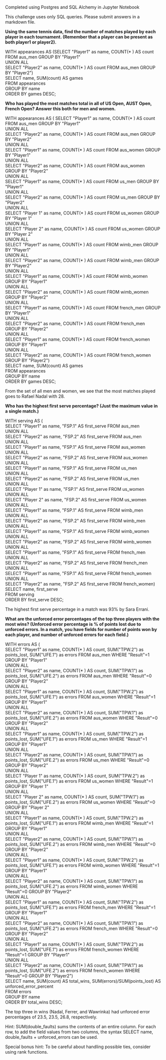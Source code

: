 Completed using Postgres and SQL Alchemy in Jupyter Notebook

This challenge uses only SQL queries. Please submit answers in a markdown file.

__Using the same tennis data, find the number of matches played by each player in each tournament. (Remember that a player can be present as both player1 or player2).__

WITH appearances AS (SELECT "Player1" as name, COUNT(* ) AS count FROM aus_men GROUP BY "Player1"  
UNION ALL  
SELECT "Player2" as name, COUNT(* ) AS count FROM aus_men GROUP BY "Player2")  
SELECT name, SUM(count) AS games  
FROM appearances  
GROUP BY name  
ORDER BY games DESC;  

__Who has played the most matches total in all of US Open, AUST Open, French Open? Answer this both for men and women.__

WITH appearances AS ( SELECT "Player1" as name, COUNT(* ) AS count FROM aus_men GROUP BY "Player1"  
UNION ALL  
SELECT "Player2" as name, COUNT(* ) AS count FROM aus_men GROUP BY "Player2"  
UNION ALL  
SELECT "Player1" as name, COUNT(* ) AS count FROM aus_women GROUP BY "Player1"   
UNION ALL  
SELECT "Player2" as name, COUNT(* ) AS count FROM aus_women GROUP BY "Player2"  
UNION ALL  
SELECT "Player1" as name, COUNT(* ) AS count FROM us_men GROUP BY "Player1"  
UNION ALL  
SELECT "Player2" as name, COUNT(* ) AS count FROM us_men GROUP BY "Player2"  
UNION ALL  
SELECT "Player 1" as name, COUNT(* ) AS count FROM us_women GROUP BY "Player 1"  
UNION ALL  
SELECT "Player 2" as name, COUNT(* ) AS count FROM us_women GROUP BY "Player 2"  
UNION ALL  
SELECT "Player1" as name, COUNT(* ) AS count FROM wimb_men GROUP BY "Player1"  
UNION ALL  
SELECT "Player2" as name, COUNT(* ) AS count FROM wimb_men GROUP BY "Player2"  
UNION ALL  
SELECT "Player1" as name, COUNT(* ) AS count FROM wimb_women GROUP BY "Player1"  
UNION ALL  
SELECT "Player2" as name, COUNT(* ) AS count FROM wimb_women GROUP BY "Player2"  
UNION ALL  
SELECT "Player1" as name, COUNT(* ) AS count FROM french_men GROUP BY "Player1"  
UNION ALL  
SELECT "Player2" as name, COUNT(* ) AS count FROM french_men GROUP BY "Player2"  
UNION ALL  
SELECT "Player1" as name, COUNT(* ) AS count FROM french_women GROUP BY "Player1"  
UNION ALL  
SELECT "Player2" as name, COUNT(* ) AS count FROM french_women GROUP BY "Player2")  
SELECT name, SUM(count) AS games  
FROM appearances  
GROUP BY name  
ORDER BY games DESC;  

From the set of all men and women, we see that the most matches played goes to Rafael Nadal with 28.

__Who has the highest first serve percentage? (Just the maximum value in a single match.)__

WITH serving AS (  
SELECT "Player1" as name, "FSP.1" AS first_serve FROM aus_men  
UNION ALL  
SELECT "Player2" as name, "FSP.2" AS first_serve FROM aus_men  
UNION ALL  
SELECT "Player1" as name, "FSP.1" AS first_serve FROM aus_women  
UNION ALL  
SELECT "Player2" as name, "FSP.2" AS first_serve FROM aus_women  
UNION ALL  
SELECT "Player1" as name, "FSP.1" AS first_serve FROM us_men  
UNION ALL  
SELECT "Player2" as name, "FSP.2" AS first_serve FROM us_men  
UNION ALL  
SELECT "Player 1" as name, "FSP.1" AS first_serve FROM us_women  
UNION ALL  
SELECT "Player 2" as name, "FSP.2" AS first_serve FROM us_women  
UNION ALL  
SELECT "Player1" as name, "FSP.1" AS first_serve FROM wimb_men  
UNION ALL  
SELECT "Player2" as name, "FSP.2" AS first_serve FROM wimb_men  
UNION ALL  
SELECT "Player1" as name, "FSP.1" AS first_serve FROM wimb_women  
UNION ALL  
SELECT "Player2" as name, "FSP.2" AS first_serve FROM wimb_women    
UNION ALL  
SELECT "Player1" as name, "FSP.1" AS first_serve FROM french_men  
UNION ALL  
SELECT "Player2" as name, "FSP.2" AS first_serve FROM french_men  
UNION ALL  
SELECT "Player1" as name, "FSP.1" AS first_serve FROM french_women  
UNION ALL  
SELECT "Player2" as name, "FSP.2" AS first_serve FROM french_women)  
SELECT name, first_serve  
FROM serving  
ORDER BY first_serve DESC;

The highest first serve percentage in a match was 93% by Sara Errani.

__What are the unforced error percentages of the top three players with the most wins? (Unforced error percentage is % of points lost due to unforced errors. In a match, you have fields for number of points won by each player, and number of unforced errors for each field.)__

WITH errors AS (  
SELECT "Player1" as name, COUNT(* ) AS count, SUM("TPW.2") as points_lost, SUM("UFE.1") as errors FROM aus_men WHERE "Result"=1 GROUP BY "Player1"  
UNION ALL  
SELECT "Player2" as name, COUNT(* ) AS count, SUM("TPW.1") as points_lost, SUM("UFE.2") as errors FROM aus_men WHERE "Result"=0 GROUP BY "Player2"  
UNION ALL  
SELECT "Player1" as name, COUNT(* ) AS count, SUM("TPW.2") as points_lost, SUM("UFE.1") as errors FROM aus_women WHERE "Result"=1 GROUP BY "Player1"  
UNION ALL  
SELECT "Player2" as name, COUNT(* ) AS count, SUM("TPW.1") as points_lost, SUM("UFE.2") as errors FROM aus_women WHERE "Result"=0 GROUP BY "Player2"  
UNION ALL  
SELECT "Player1" as name, COUNT(* ) AS count, SUM("TPW.2") as points_lost, SUM("UFE.1") as errors FROM us_men WHERE "Result"=1 GROUP BY "Player1"  
UNION ALL  
SELECT "Player2" as name, COUNT(* ) AS count, SUM("TPW.1") as points_lost, SUM("UFE.2") as errors FROM us_men WHERE "Result"=0 GROUP BY "Player2"  
UNION ALL  
SELECT "Player 1" as name, COUNT(* ) AS count, SUM("TPW.2") as points_lost, SUM("UFE.1") as errors FROM us_women WHERE "Result"=1 GROUP BY "Player 1"  
UNION ALL  
SELECT "Player 2" as name, COUNT(* ) AS count, SUM("TPW.1") as points_lost, SUM("UFE.2") as errors FROM us_women WHERE "Result"=0 GROUP BY "Player 2"  
UNION ALL  
SELECT "Player1" as name, COUNT(* ) AS count, SUM("TPW.2") as points_lost, SUM("UFE.1") as errors FROM wimb_men WHERE "Result"=1 GROUP BY "Player1"  
UNION ALL  
SELECT "Player2" as name, COUNT(* ) AS count, SUM("TPW.1") as points_lost, SUM("UFE.2") as errors FROM wimb_men WHERE "Result"=0 GROUP BY "Player2"  
UNION ALL  
SELECT "Player1" as name, COUNT(* ) AS count, SUM("TPW.2") as points_lost, SUM("UFE.1") as errors FROM wimb_women WHERE "Result"=1 GROUP BY "Player1"  
UNION ALL  
SELECT "Player2" as name, COUNT(* ) AS count, SUM("TPW.1") as points_lost, SUM("UFE.2") as errors FROM wimb_women WHERE "Result"=0 GROUP BY "Player2"  
UNION ALL  
SELECT "Player1" as name, COUNT(* ) AS count, SUM("TPW.2") as points_lost, SUM("UFE.1") as errors FROM french_men WHERE "Result"=1 GROUP BY "Player1"  
UNION ALL  
SELECT "Player2" as name, COUNT(* ) AS count, SUM("TPW.1") as points_lost, SUM("UFE.2") as errors FROM french_men WHERE "Result"=0 GROUP BY "Player2"  
UNION ALL  
SELECT "Player1" as name, COUNT(* ) AS count, SUM("TPW.2") as points_lost, SUM("UFE.1") as errors FROM french_women WHERE "Result"=1 GROUP BY "Player1"  
UNION ALL  
SELECT "Player2" as name, COUNT(* ) AS count, SUM("TPW.1") as points_lost, SUM("UFE.2") as errors FROM french_women WHERE "Result"=0 GROUP BY "Player2")  
SELECT name, SUM(count) AS total_wins, SUM(errors)/SUM(points_lost) AS unforced_error_percent  
FROM errors  
GROUP BY name  
ORDER BY total_wins DESC;

The top three in wins (Nadal, Ferrer, and Wawrinka) had unforced error percentages of 23.5, 23.5, 26.8, respectively.

Hint: SUM(double_faults) sums the contents of an entire column. For each row, to add the field values from two columns, the syntax SELECT name, double_faults + unforced_errors can be used.

Special bonus hint: To be careful about handling possible ties, consider using rank functions.
